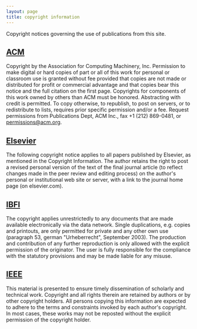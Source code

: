 ```yaml
---
layout: page
title: copyright information
---
```


Copyright notices governing the use of publications from this site.

[ACM](http://www.acm.org/publications/policies/copyright_policy/)
---
Copyright by the Association for Computing Machinery, Inc. Permission to make
digital or hard copies of part or all of this work for personal or classroom use
is granted without fee provided that copies are not made or distributed for
profit or commercial advantage and that copies bear this notice and the full
citation on the first page. Copyrights for components of this work owned by
others than ACM must be honored. Abstracting with credit is permitted. To copy
otherwise, to republish, to post on servers, or to redistribute to lists,
requires prior specific permission and/or a fee. Request permissions from
Publications Dept, ACM Inc., fax +1 (212) 869-0481, or permissions@acm.org.

[Elsevier](http://www.elsevier.com/)
--------
The following copyright notice applies to all papers published by Elsevier, as
mentioned in the Copyright Information. The author retains the right to post
a revised personal version of the text of the final journal article (to reflect
changes made in the peer review and editing process) on the author's personal or
institutional web site or server, with a link to the journal home page (on
elsevier.com).

[IBFI](http://drops.dagstuhl.de/opus/doku/urheberrecht.html)
----
The copyright applies unrestrictedly to any documents that are made available
electronically via the data network. Single duplications, e.g. copies and
printouts, are only permitted for private and any other own use (paragraph 53,
german "Urheberrecht", September 2003). The production and contribution of any
further reproduction is only allowed with the explicit permission of the
originator. The user is fully responsible for the compliance with the statutory
provisions and may be made liable for any misuse.

[IEEE](http://www.ieee.org/publications_standards/publications/rights/copyrightpolicy.html)
----
This material is presented to ensure timely dissemination of scholarly and
technical work. Copyright and all rights therein are retained by authors or by
other copyright holders. All persons copying this information are expected to
adhere to the terms and constraints invoked by each author's copyright. In most
cases, these works may not be reposted without the explicit permission of the
copyright holder.

